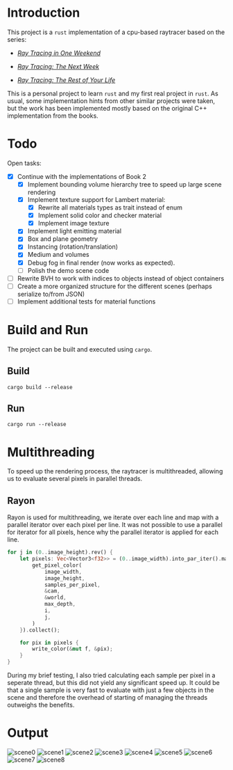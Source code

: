 # Introduction

This project is a `rust` implementation of a cpu-based raytracer based on the series:

- [_Ray Tracing in One Weekend_](https://raytracing.github.io/books/RayTracingInOneWeekend.html)

- [_Ray Tracing: The Next Week_](https://raytracing.github.io/books/RayTracingTheNextWeek.html)

- [_Ray Tracing: The Rest of Your Life_](https://raytracing.github.io/books/RayTracingTheRestOfYourLife.html)

This is a personal project to learn `rust` and my first real project in `rust`. As usual, some implementation hints from other similar projects were taken, but the work has been implemented mostly based on the original C++ implementation from the books.

# Todo

Open tasks:
- [x] Continue with the implementations of Book 2
    - [x] Implement bounding volume hierarchy tree to speed up large scene rendering
    - [x] Implement texture support for Lambert material:
        - [x] Rewrite all materials types as trait instead of enum
        - [x] Implement solid color and checker material
        - [x] Implement image texture
    - [x] Implement light emitting material
    - [x] Box and plane geometry
    - [x] Instancing (rotation/translation)
    - [x] Medium and volumes
    - [x] Debug fog in final render (now works as expected). 
    - [ ] Polish the demo scene code
- [ ] Rewrite BVH to work with indices to objects instead of object containers
- [ ] Create a more organized structure for the different scenes (perhaps serialize to/from JSON)
- [ ] Implement additional tests for material functions
# Build and Run

The project can be built and executed using `cargo`.

## Build

```shell
cargo build --release
```

## Run

```shell
cargo run --release
```

# Multithreading

To speed up the rendering process, the raytracer is multithreaded, allowing us to evaluate several pixels in parallel threads.

## Rayon

Rayon is used for multithreading, we iterate over each line and map with a parallel iterator over each pixel per line. It was not possible to use a parallel for iterator for all pixels, hence why the parallel iterator is applied for each line.

```rust
for j in (0..image_height).rev() {
    let pixels: Vec<Vector3<f32>> = (0..image_width).into_par_iter().map(|i| {
        get_pixel_color(
            image_width,
            image_height,
            samples_per_pixel,
            &cam,
            &world,
            max_depth,
            i,
            j,
        )
    }).collect();

    for pix in pixels {
        write_color(&mut f, &pix);
    }
}
```

During my brief testing, I also tried calculating each sample per pixel in a seperate thread, but this did not yield any significant speed up. It could be that a single sample is very fast to evaluate with just a few objects in the scene and therefore the overhead of starting of managing the threads outweighs the benefits.

# Output

![scene0](./tests/result_0.png)
![scene1](./tests/result_1.png)
![scene2](./tests/result_2.png)
![scene3](./tests/result_3.png)
![scene4](./tests/result_4.png)
![scene5](./tests/result_5.png)
![scene6](./tests/result_6.png)
![scene7](./tests/result_7.png)
![scene8](./tests/result_8.png)